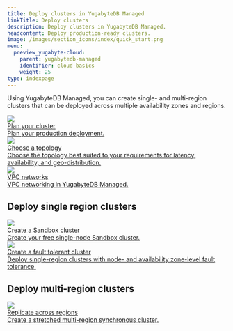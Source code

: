 ```yaml
---
title: Deploy clusters in YugabyteDB Managed
linkTitle: Deploy clusters
description: Deploy clusters in YugabyteDB Managed.
headcontent: Deploy production-ready clusters.
image: /images/section_icons/index/quick_start.png
menu:
  preview_yugabyte-cloud:
    parent: yugabytedb-managed
    identifier: cloud-basics
    weight: 25
type: indexpage
---
```


Using YugabyteDB Managed, you can create single- and multi-region clusters that can be deployed across multiple availability zones and regions.

<div class="row">

  <div class="col-12 col-md-6 col-lg-12 col-xl-6">
    <a class="section-link icon-offset" href="create-clusters-overview/">
      <div class="head">
        <img class="icon" src="/images/section_icons/introduction/benefits.png" aria-hidden="true" />
        <div class="title">Plan your cluster</div>
      </div>
      <div class="body">
        Plan your production deployment.
      </div>
    </a>
  </div>

  <div class="col-12 col-md-6 col-lg-12 col-xl-6">
    <a class="section-link icon-offset" href="create-clusters-topology/">
      <div class="head">
        <img class="icon" src="/images/section_icons/explore/planet_scale.png" aria-hidden="true" />
        <div class="title">Choose a topology</div>
      </div>
      <div class="body">
        Choose the topology best suited to your requirements for latency, availability, and geo-distribution.
      </div>
    </a>
  </div>

  <div class="col-12 col-md-6 col-lg-12 col-xl-6">
    <a class="section-link icon-offset" href="cloud-vpcs/">
      <div class="head">
        <img class="icon" src="/images/section_icons/manage/backup.png" aria-hidden="true" />
        <div class="title">VPC networks</div>
      </div>
      <div class="body">
        VPC networking in YugabyteDB Managed.
      </div>
    </a>
  </div>

</div>

## Deploy single region clusters

<div class="row">

  <div class="col-12 col-md-6 col-lg-12 col-xl-6">
    <a class="section-link icon-offset" href="create-clusters/create-clusters-free/">
      <div class="head">
        <img class="icon" src="/images/section_icons/architecture/concepts/single_node.png" aria-hidden="true" />
        <div class="title">Create a Sandbox cluster</div>
      </div>
      <div class="body">
        Create your free single-node Sandbox cluster.
      </div>
    </a>
  </div>

  <div class="col-12 col-md-6 col-lg-12 col-xl-6">
    <a class="section-link icon-offset" href="create-clusters/create-single-region/">
      <div class="head">
        <img class="icon" src="/images/section_icons/quick_start/create_cluster.png" aria-hidden="true" />
        <div class="title">Create a fault tolerant cluster</div>
      </div>
      <div class="body">
        Deploy single-region clusters with node- and availability zone-level fault tolerance.
      </div>
    </a>
  </div>

</div>

## Deploy multi-region clusters

<div class="row">

  <div class="col-12 col-md-6 col-lg-12 col-xl-6">
    <a class="section-link icon-offset" href="create-clusters/create-clusters-multisync/">
      <div class="head">
        <img class="icon" src="/images/section_icons/explore/planet_scale.png" aria-hidden="true" />
        <div class="title">Replicate across regions</div>
      </div>
      <div class="body">
        Create a stretched multi-region synchronous cluster.
      </div>
    </a>
  </div>
<!--
  <div class="col-12 col-md-6 col-lg-12 col-xl-6">
    <a class="section-link icon-offset" href="create-clusters/create-clusters-multisync/">
      <div class="head">
        <img class="icon" src="/images/section_icons/explore/planet_scale.png" aria-hidden="true" />
        <div class="title">Partition by region</div>
      </div>
      <div class="body">
        Use geo-partitioning to pin data to specific geographical regions.
      </div>
    </a>
  </div>
-->
</div>
